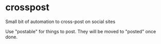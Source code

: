 # crosspost
Small bit of automation to cross-post on social sites

Use "postable" for things to post. They will be moved to "posted" once done.
